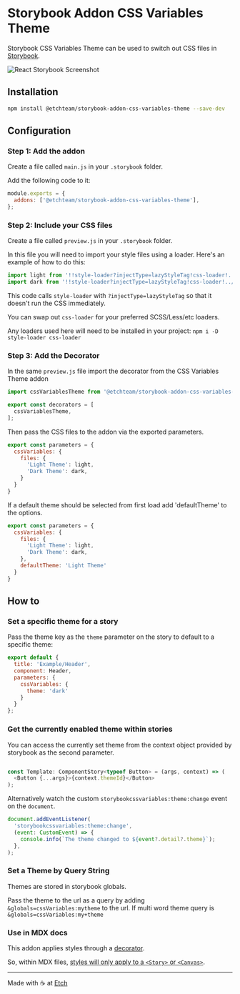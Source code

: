 # Storybook Addon CSS Variables Theme

Storybook CSS Variables Theme can be used to switch out CSS files in [Storybook](https://storybook.js.org).

![React Storybook Screenshot](https://raw.githubusercontent.com/etchteam/storybook-addon-css-variables-theme/master/screenshot.gif)

## Installation

```sh
npm install @etchteam/storybook-addon-css-variables-theme --save-dev
```

## Configuration

### Step 1: Add the addon

Create a file called `main.js` in your `.storybook` folder.

Add the following code to it:

```js
module.exports = {
  addons: ['@etchteam/storybook-addon-css-variables-theme'],
};
```

### Step 2: Include your CSS files

Create a file called `preview.js` in your `.storybook` folder.

In this file you will need to import your style files using a loader. Here's an example of how to do this:

```js
import light from '!!style-loader?injectType=lazyStyleTag!css-loader!../src/styles/light.css'
import dark from '!!style-loader?injectType=lazyStyleTag!css-loader!../src/styles/dark.css'
```

This code calls `style-loader` with `?injectType=lazyStyleTag` so that it doesn't run the CSS immediately.

You can swap out `css-loader` for your preferred SCSS/Less/etc loaders.

Any loaders used here will need to be installed in your project: `npm i -D style-loader css-loader`

### Step 3: Add the Decorator

In the same `preview.js` file import the decorator from the CSS Variables Theme addon

```js
import cssVariablesTheme from '@etchteam/storybook-addon-css-variables-theme'

export const decorators = [
  cssVariablesTheme,
];
```

Then pass the CSS files to the addon via the exported parameters.

```js
export const parameters = {
  cssVariables: {
    files: {
      'Light Theme': light,
      'Dark Theme': dark,
    }
  }
}
```
If a default theme should be selected from first load add 'defaultTheme' to the options.

```js
export const parameters = {
  cssVariables: {
    files: {
      'Light Theme': light,
      'Dark Theme': dark,
    },
    defaultTheme: 'Light Theme'
  }
}
```

## How to

### Set a specific theme for a story

Pass the theme key as the `theme` parameter on the story to default to a specific theme:

```js
export default {
  title: 'Example/Header',
  component: Header,
  parameters: {
    cssVariables: {
      theme: 'dark'
    }
  }
};
```

### Get the currently enabled theme within stories

You can access the currently set theme from the context object provided by storybook as the second parameter.

```js

const Template: ComponentStory<typeof Button> = (args, context) => (
  <Button {...args}>{context.themeId}</Button>
);

```

Alternatively watch the custom `storybookcssvariables:theme:change` event on the `document`.

```js
document.addEventListener(
  'storybookcssvariables:theme:change',
  (event: CustomEvent) => {
    console.info(`The theme changed to ${event?.detail?.theme}`);
  },
);
```


### Set a Theme by Query String

Themes are stored in storybook globals.

Pass the theme to the url as a query by adding `&globals=cssVariables:mytheme` to the url.
If multi word theme query is `&globals=cssVariables:my+theme`

### Use in MDX docs

This addon applies styles through a [decorator](https://storybook.js.org/docs/addons/addons-api#makedecorator).

So, within MDX files, [styles will only apply to a `<Story>` or `<Canvas>`](https://github.com/storybookjs/storybook/issues/12290#issuecomment-682404317).

---

Made with ☕ at [Etch](https://etch.co)

